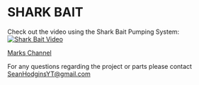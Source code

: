 # SHARK BAIT

Check out the video using the Shark Bait Pumping System:
[![Shark Bait Video](https://img.youtube.com/vi/ugRc5jx80yg/0.jpg)](https://youtu.be/ugRc5jx80yg)

[Marks Channel](https://www.youtube.com/markrober)

For any questions regarding the project or parts please contact SeanHodginsYT@gmail.com
